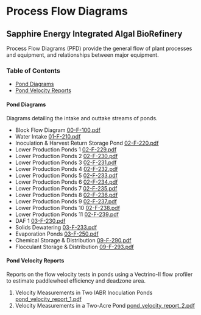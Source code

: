 # Process Flow Diagrams

## Sapphire Energy Integrated Algal BioRefinery

Process Flow Diagrams (PFD) provide the general flow of plant processes and equipment, and relationships between major equipment.  

### Table of Contents

* [Pond Diagrams](#pond-diagrams)
* [Pond Velocity Reports](#pond-velocity-reports)

#### Pond Diagrams

Diagrams detailing the intake and outtake streams of ponds.

* Block Flow Diagram [00-F-100.pdf](PFD/00-F-100.pdf)
* Water Intake [01-F-210.pdf](PFD/01-F-210.pdf)
* Inoculation & Harvest Return Storage Pond [02-F-220.pdf](PFD/02-F-220.pdf)
* Lower Production Ponds 1 [02-F-229.pdf](PFD/02-F-229.pdf)
* Lower Production Ponds 2 [02-F-230.pdf](PFD/02-F-230.pdf)
* Lower Production Ponds 3 [02-F-231.pdf](PFD/02-F-231.pdf)
* Lower Production Ponds 4 [02-F-232.pdf](PFD/02-F-232.pdf)
* Lower Production Ponds 5 [02-F-233.pdf](PFD/02-F-233.pdf)
* Lower Production Ponds 6 [02-F-234.pdf](PFD/02-F-234.pdf)
* Lower Production Ponds 7 [02-F-235.pdf](PFD/02-F-235.pdf)
* Lower Production Ponds 8 [02-F-236.pdf](PFD/02-F-236.pdf)
* Lower Production Ponds 9 [02-F-237.pdf](PFD/02-F-237.pdf)
* Lower Production Ponds 10 [02-F-238.pdf](PFD/02-F-238.pdf)
* Lower Production Ponds 11 [02-F-239.pdf](PFD/02-F-239.pdf)
* DAF 1 [03-F-230.pdf](PFD/03-F-230.pdf)
* Solids Dewatering [03-F-233.pdf](PFD/03-F-233.pdf)
* Evaporation Ponds [03-F-250.pdf](PFD/03-F-250.pdf)
* Chemical Storage & Distribution [09-F-290.pdf](PFD/09-F-290.pdf)
* Flocculant Storage & Distribution [09-F-293.pdf](PFD/09-F-293.pdf)

#### Pond Velocity Reports

Reports on the flow velocity tests in ponds using a Vectrino-II flow profiler to estimate paddlewheel efficiency and deadzone area.

1. Velocity Measurements in Two IABR Inoculation Ponds [pond_velocity_report_1.pdf](PFD/pond_velocity_report_1.pdf)
2. Velocity Measurements in a Two-Acre Pond [pond_velocity_report_2.pdf](PFD/pond_velocity_report_2.pdf)
